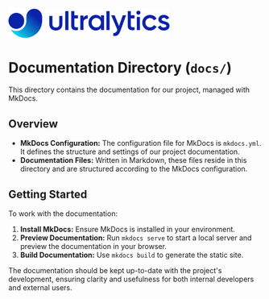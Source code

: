 <br>
<a href="https://www.ultralytics.com/" target="_blank"><img src="https://raw.githubusercontent.com/ultralytics/assets/main/logo/Ultralytics_Logotype_Original.svg" width="320" alt="Ultralytics logo"></a>

# Documentation Directory (`docs/`)

This directory contains the documentation for our project, managed with MkDocs.

## Overview

- **MkDocs Configuration:** The configuration file for MkDocs is `mkdocs.yml`. It defines the structure and settings of our project documentation.
- **Documentation Files:** Written in Markdown, these files reside in this directory and are structured according to the MkDocs configuration.

## Getting Started

To work with the documentation:

1. **Install MkDocs:** Ensure MkDocs is installed in your environment.
2. **Preview Documentation:** Run `mkdocs serve` to start a local server and preview the documentation in your browser.
3. **Build Documentation:** Use `mkdocs build` to generate the static site.

The documentation should be kept up-to-date with the project's development, ensuring clarity and usefulness for both internal developers and external users.
